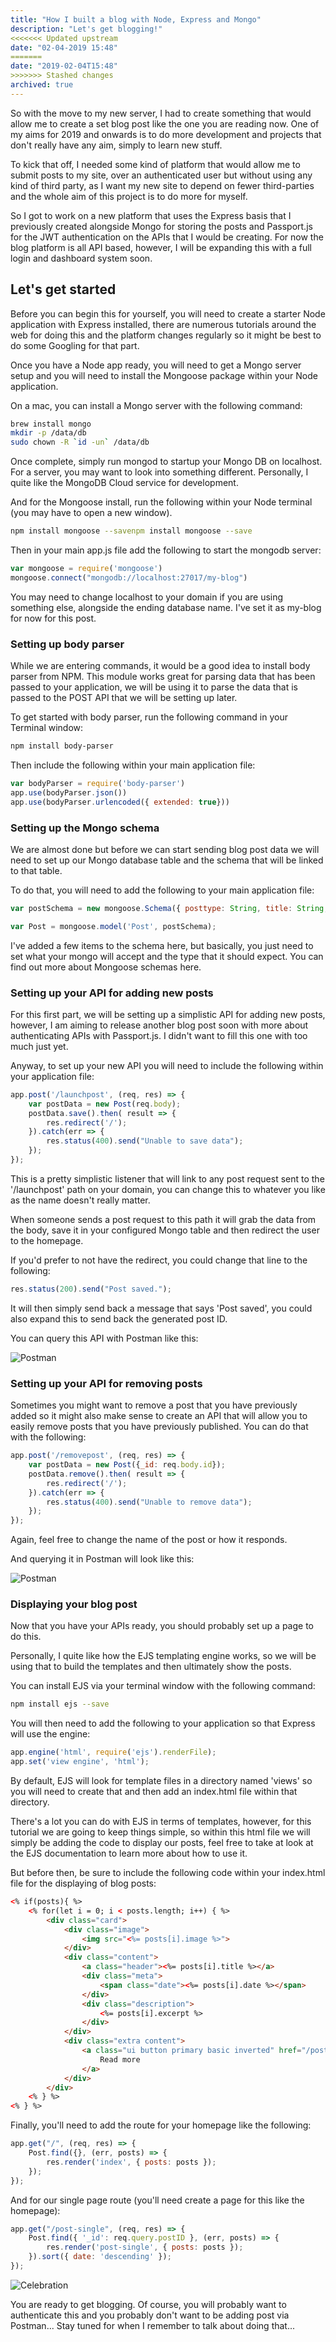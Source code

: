 ```yaml
---
title: "How I built a blog with Node, Express and Mongo"
description: "Let's get blogging!"
<<<<<<< Updated upstream
date: "02-04-2019 15:48"
=======
date: "2019-02-04T15:48"
>>>>>>> Stashed changes
archived: true
---
```


So with the move to my new server, I had to create something that would allow me to create a set blog post like the one you are reading now. One of my aims for 2019 and onwards is to do more development and projects that don't really have any aim, simply to learn new stuff.

To kick that off, I needed some kind of platform that would allow me to submit posts to my site, over an authenticated user but without using any kind of third party, as I want my new site to depend on fewer third-parties and the whole aim of this project is to do more for myself.

So I got to work on a new platform that uses the Express basis that I previously created alongside Mongo for storing the posts and Passport.js for the JWT authentication on the APIs that I would be creating. For now the blog platform is all API based, however, I will be expanding this with a full login and dashboard system soon.

## Let's get started

Before you can begin this for yourself, you will need to create a starter Node application with Express installed, there are numerous tutorials around the web for doing this and the platform changes regularly so it might be best to do some Googling for that part.

Once you have a Node app ready, you will need to get a Mongo server setup and you will need to install the Mongoose package within your Node application.

On a mac, you can install a Mongo server with the following command:

```bash
brew install mongo  
mkdir -p /data/db  
sudo chown -R `id -un` /data/db
```

Once complete, simply run mongod to startup your Mongo DB on localhost. For a server, you may want to look into something different. Personally, I quite like the MongoDB Cloud service for development.

And for the Mongoose install, run the following within your Node terminal (you may have to open a new window).

```bash
npm install mongoose --savenpm install mongoose --save
```

Then in your main app.js file add the following to start the mongodb server:

```javascript
var mongoose = require('mongoose')  
mongoose.connect("mongodb://localhost:27017/my-blog")
```

You may need to change localhost to your domain if you are using something else, alongside the ending database name. I've set it as my-blog for now for this post.

### Setting up body parser

While we are entering commands, it would be a good idea to install body parser from NPM. This module works great for parsing data that has been passed to your application, we will be using it to parse the data that is passed to the POST API that we will be setting up later.

To get started with body parser, run the following command in your Terminal window:

```bash
npm install body-parser
```

Then include the following within your main application file:

```javascript
var bodyParser = require('body-parser')  
app.use(bodyParser.json())  
app.use(bodyParser.urlencoded({ extended: true}))
```

### Setting up the Mongo schema

We are almost done but before we can start sending blog post data we will need to set up our Mongo database table and the schema that will be linked to that table.

To do that, you will need to add the following to your main application file:

```javascript
var postSchema = new mongoose.Schema({ posttype: String, title: String, date: String, image: String, excerpt: String, body:  String })

var Post = mongoose.model('Post', postSchema);
```

I've added a few items to the schema here, but basically, you just need to set what your mongo will accept and the type that it should expect. You can find out more about Mongoose schemas here.

### Setting up your API for adding new posts

For this first part, we will be setting up a simplistic API for adding new posts, however, I am aiming to release another blog post soon with more about authenticating APIs with Passport.js. I didn't want to fill this one with too much just yet.

Anyway, to set up your new API you will need to include the following within your application file:

```javascript
app.post('/launchpost', (req, res) => {  
    var postData = new Post(req.body);  
    postData.save().then( result => {  
        res.redirect('/');  
    }).catch(err => {  
        res.status(400).send("Unable to save data");  
    });  
});
```

This is a pretty simplistic listener that will link to any post request sent to the '/launchpost' path on your domain, you can change this to whatever you like as the name doesn't really matter.

When someone sends a post request to this path it will grab the data from the body, save it in your configured Mongo table and then redirect the user to the homepage.

If you'd prefer to not have the redirect, you could change that line to the following:

```javascript
res.status(200).send("Post saved.");
```

It will then simply send back a message that says 'Post saved', you could also expand this to send back the generated post ID.

You can query this API with Postman like this:

![Postman](/uploads/node-express-mongo-blog/postman_get.jpeg)

### Setting up your API for removing posts

Sometimes you might want to remove a post that you have previously added so it might also make sense to create an API that will allow you to easily remove posts that you have previously published. You can do that with the following:

```javascript
app.post('/removepost', (req, res) => {  
    var postData = new Post({_id: req.body.id});  
    postData.remove().then( result => {  
        res.redirect('/');  
    }).catch(err => {  
        res.status(400).send("Unable to remove data");  
    });  
});
```

Again, feel free to change the name of the post or how it responds.

And querying it in Postman will look like this:

![Postman](/uploads/node-express-mongo-blog/postman_post.jpeg)

### Displaying your blog post

Now that you have your APIs ready, you should probably set up a page to do this.

Personally, I quite like how the EJS templating engine works, so we will be using that to build the templates and then ultimately show the posts.

You can install EJS via your terminal window with the following command:

```bash
npm install ejs --save
```

You will then need to add the following to your application so that Express will use the engine:

```javascript
app.engine('html', require('ejs').renderFile);  
app.set('view engine', 'html');
```

By default, EJS will look for template files in a directory named 'views' so you will need to create that and then add an index.html file within that directory.

There's a lot you can do with EJS in terms of templates, however, for this tutorial we are going to keep things simple, so within this html file we will simply be adding the code to display our posts, feel free to take at look at the EJS documentation to learn more about how to use it.

But before then, be sure to include the following code within your index.html file for the displaying of blog posts:

```html
<% if(posts){ %> 
    <% for(let i = 0; i < posts.length; i++) { %> 
        <div class="card">
            <div class="image">
                <img src="<%= posts[i].image %>">
            </div>
            <div class="content">
                <a class="header"><%= posts[i].title %></a>
                <div class="meta">
                    <span class="date"><%= posts[i].date %></span>
                </div>
                <div class="description">
                    <%= posts[i].excerpt %>
                </div>
            </div>
            <div class="extra content">
                <a class="ui button primary basic inverted" href="/post-single?postID=<%= posts[i]._id %>">
                    Read more
                </a>
            </div>
        </div>
    <% } %> 
<% } %>
```

Finally, you'll need to add the route for your homepage like the following:

```javascript
app.get("/", (req, res) => {
    Post.find({}, (err, posts) => {
        res.render('index', { posts: posts });
    });
});
```

And for our single page route (you'll need create a page for this like the homepage):

```javascript
app.get("/post-single", (req, res) => {
    Post.find({ '_id': req.query.postID }, (err, posts) => {
        res.render('post-single', { posts: posts });
    }).sort({ date: 'descending' });
});
```

![Celebration](https://media.giphy.com/media/s2qXK8wAvkHTO/giphy.gif)

You are ready to get blogging. Of course, you will probably want to authenticate this and you probably don't want to be adding post via Postman... Stay tuned for when I remember to talk about doing that...
